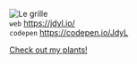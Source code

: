 ![Le grille](https://media.giphy.com/media/l41lUJ1YoZB1lHVPG/giphy.gif)  
`web` <a href="https://jdyl.io/" target="_blank">https://jdyl.io/</a>  
`codepen` <a href="https://codepen.io/JdyL" target="_blank">https://codepen.io/JdyL</a>  

[Check out my plants!](https://succulent.jdyl.io/)
